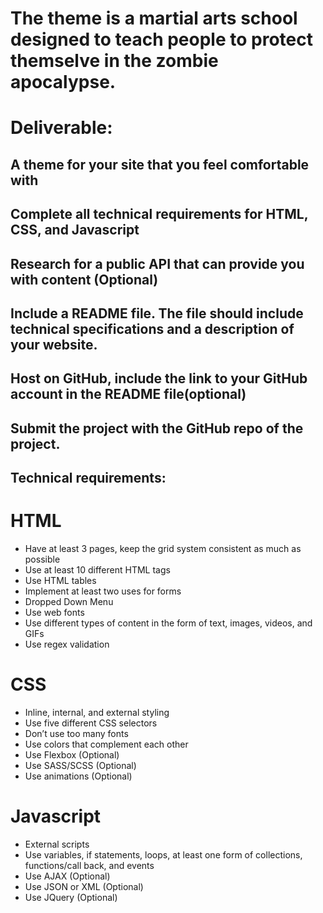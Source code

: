 # The theme is a martial arts school designed to teach people to protect themselve in the zombie apocalypse.
# Deliverable:

## A theme for your site that you feel comfortable with
## Complete all technical requirements for HTML, CSS, and Javascript
## Research for a public API that can provide you with content (Optional)
## Include a README file. The file should include technical specifications and a description of your website.
## Host on GitHub,  include the link to your GitHub account in the README file(optional)
## Submit the project with the GitHub repo of the project.
## Technical requirements:

# HTML

* Have at least 3 pages, keep the grid system consistent as much as possible
* Use at least 10 different HTML tags
* Use HTML tables
* Implement at least two uses for forms
* Dropped Down Menu 
* Use web fonts
* Use different types of content in the form of text, images, videos, and GIFs
* Use regex validation

# CSS

* Inline, internal, and external styling
* Use five different CSS selectors
* Don’t use too many fonts
* Use colors that complement each other
* Use Flexbox (Optional)
* Use SASS/SCSS (Optional)
* Use animations (Optional)

# Javascript

* External scripts
* Use variables, if statements, loops, at least one form of collections, functions/call back, and events
* Use AJAX (Optional) 
* Use JSON or XML (Optional)
* Use JQuery (Optional)
